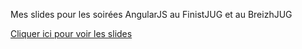 Mes slides pour les soirées AngularJS au FinistJUG et au BreizhJUG

[Cliquer ici pour voir les slides](http://tchatel.github.com/slides-jug-bretagne/)
